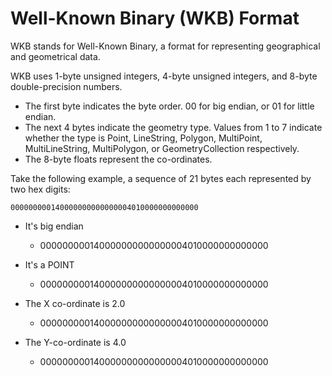 
# Well-Known Binary (WKB) Format

WKB stands for Well-Known Binary, a format for representing geographical and geometrical data.


WKB uses 1-byte unsigned integers, 4-byte unsigned integers, and 8-byte double-precision numbers.


* The first byte indicates the byte order. 00 for big endian, or 01 for little endian.
* The next 4 bytes indicate the geometry type. Values from 1 to 7 indicate whether the type is Point, LineString, Polygon, MultiPoint, MultiLineString, MultiPolygon, or GeometryCollection respectively.
* The 8-byte floats represent the co-ordinates.


Take the following example, a sequence of 21 bytes each represented by two hex digits:


```
000000000140000000000000004010000000000000
```

* It's big endian

  * 000000000140000000000000004010000000000000
* It's a POINT

  * 000000000140000000000000004010000000000000
* The X co-ordinate is 2.0

  * 000000000140000000000000004010000000000000
* The Y-co-ordinate is 4.0

  * 000000000140000000000000004010000000000000

